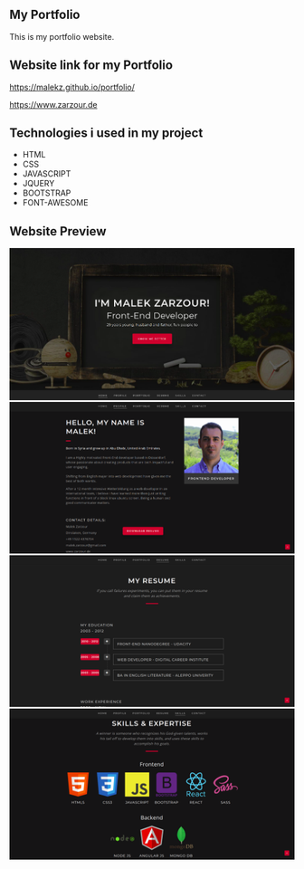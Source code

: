  My Portfolio
------------------------

This is my portfolio website.



 Website link for my Portfolio
------------------------------
https://malekz.github.io/portfolio/

<https://www.zarzour.de>

Technologies i used in my project
----------------------------------

* HTML
* CSS
* JAVASCRIPT
* JQUERY
* BOOTSTRAP
* FONT-AWESOME

 Website Preview
-----------------

![A](assets/images/preview-1.png)
![A](assets/images/preview-2.png)
![A](assets/images/preview-3.png)
![A](assets/images/preview-4.png)
